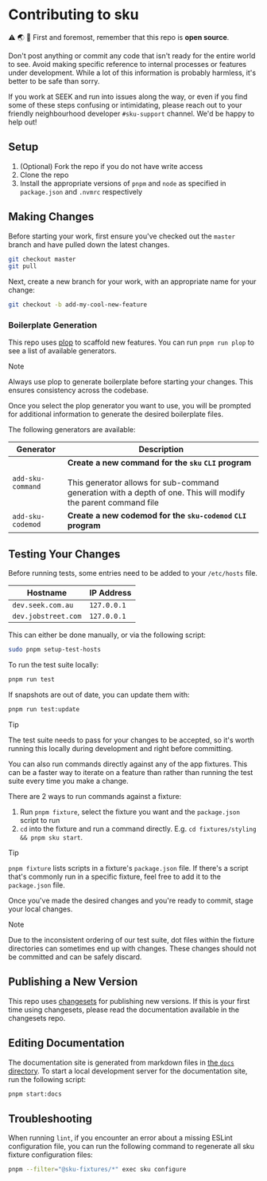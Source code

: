 # Contributing to sku

⚠️ 🌏 👀 First and foremost, remember that this repo is **open source**.

Don't post anything or commit any code that isn't ready for the entire world to see.
Avoid making specific reference to internal processes or features under development.
While a lot of this information is probably harmless, it's better to be safe than sorry.

If you work at SEEK and run into issues along the way, or even if you find some of these steps confusing or intimidating, please reach out to your friendly neighbourhood developer `#sku-support` channel.
We'd be happy to help out!

## Setup

1. (Optional) Fork the repo if you do not have write access
1. Clone the repo
1. Install the appropriate versions of `pnpm` and `node` as specified in `package.json` and `.nvmrc` respectively

## Making Changes

Before starting your work, first ensure you've checked out the `master` branch and have pulled down the latest changes.

```sh
git checkout master
git pull
```

Next, create a new branch for your work, with an appropriate name for your change:

```sh
git checkout -b add-my-cool-new-feature
```

### Boilerplate Generation

This repo uses [plop] to scaffold new features. You can run `pnpm run plop` to see a list of available generators.

> [!NOTE]
> Always use plop to generate boilerplate before starting your changes. This ensures consistency across the codebase.

Once you select the plop generator you want to use, you will be prompted for additional information to generate the desired boilerplate files.

The following generators are available:

| Generator         | Description                                                                                                                                                                  |
| ----------------- | ---------------------------------------------------------------------------------------------------------------------------------------------------------------------------- |
| `add-sku-command` | **Create a new command for the `sku` `CLI` program** <br><br> This generator allows for sub-command generation with a depth of one. This will modify the parent command file |
| `add-sku-codemod` | **Create a new codemod for the `sku-codemod` `CLI` program**                                                                                                                 |

[plop]: https://plopjs.com/

## Testing Your Changes

Before running tests, some entries need to be added to your `/etc/hosts` file.

| Hostname            | IP Address  |
| ------------------- | ----------- |
| `dev.seek.com.au`   | `127.0.0.1` |
| `dev.jobstreet.com` | `127.0.0.1` |

This can either be done manually, or via the following script:

```sh
sudo pnpm setup-test-hosts
```

To run the test suite locally:

```sh
pnpm run test
```

If snapshots are out of date, you can update them with:

```sh
pnpm run test:update
```

> [!TIP]
> The test suite needs to pass for your changes to be accepted, so it's worth running this locally during development and right before committing.

You can also run commands directly against any of the app fixtures.
This can be a faster way to iterate on a feature than rather than running the test suite every time you make a change.

There are 2 ways to run commands against a fixture:

1. Run `pnpm fixture`, select the fixture you want and the `package.json` script to run
2. `cd` into the fixture and run a command directly. E.g. `cd fixtures/styling && pnpm sku start`.

> [!TIP]
> `pnpm fixture` lists scripts in a fixture's `package.json` file.
> If there's a script that's commonly run in a specific fixture, feel free to add it to the `package.json` file.

Once you've made the desired changes and you're ready to commit, stage your local changes.

> [!NOTE]
> Due to the inconsistent ordering of our test suite, dot files within the fixture directories can sometimes end up with changes.
> These changes should not be committed and can be safely discard.

## Publishing a New Version

This repo uses [changesets] for publishing new versions.
If this is your first time using changesets, please read the documentation available in the changesets repo.

[changesets]: https://github.com/changesets/changesets

## Editing Documentation

The documentation site is generated from markdown files in [the `docs` directory].
To start a local development server for the documentation site, run the following script:

```sh
pnpm start:docs
```

[the `docs` directory]: ./docs/docs

## Troubleshooting

When running `lint`, if you encounter an error about a missing ESLint configuration file, you can run the following command to regenerate all sku fixture configuration files:

```sh
pnpm --filter="@sku-fixtures/*" exec sku configure
```
